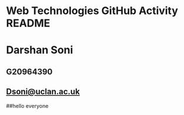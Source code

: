 # Web Technologies GitHub Activity README
# Darshan Soni  
## G20964390
## Dsoni@uclan.ac.uk
##hello everyone
